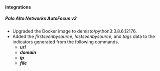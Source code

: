 
#### Integrations
##### Palo Alto Networks AutoFocus v2
- Upgraded the Docker image to demisto/python3:3.8.6.12176.
- Added the *firstseenbysource*, *lastseenbysource*, and *tags* data to the indicators generated from the following commands.
  - ***url***
  - ***domain***
  - ***ip***
  - ***file***